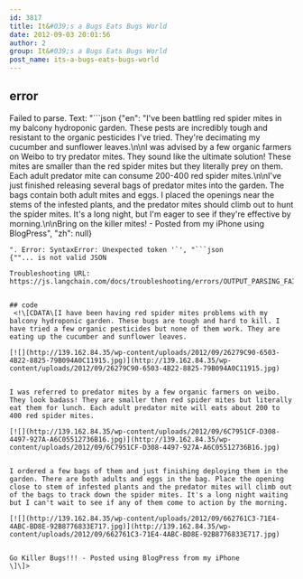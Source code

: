 ```yaml
---
id: 3817
title: It&#039;s a Bugs Eats Bugs World
date: 2012-09-03 20:01:56
author: 2
group: It&#039;s a Bugs Eats Bugs World
post_name: its-a-bugs-eats-bugs-world
---
```


## error
Failed to parse. Text: "```json
{"en": "I've been battling red spider mites in my balcony hydroponic garden. These pests are incredibly tough and resistant to the organic pesticides I've tried. They're decimating my cucumber and sunflower leaves.\n\nI was advised by a few organic farmers on Weibo to try predator mites. They sound like the ultimate solution!  These mites are smaller than the red spider mites but they literally prey on them.  Each adult predator mite can consume 200-400 red spider mites.\n\nI've just finished releasing several bags of predator mites into the garden.  The bags contain both adult mites and eggs.  I placed the openings near the stems of the infested plants, and the predator mites should climb out to hunt the spider mites. It's a long night, but I'm eager to see if they're effective by morning.\n\nBring on the killer mites! - Posted from my iPhone using BlogPress", "zh": null}
```
". Error: SyntaxError: Unexpected token '`', "```json
{""... is not valid JSON

Troubleshooting URL: https://js.langchain.com/docs/troubleshooting/errors/OUTPUT_PARSING_FAILURE/


## code
 <!\[CDATA\[I have been having red spider mites problems with my balcony hydroponic garden. These bugs are tough and hard to kill. I have tried a few organic pesticides but none of them work. They are eating up the cucumber and sunflower leaves.  
  
[![](http://139.162.84.35/wp-content/uploads/2012/09/26279C90-6503-4B22-8825-79B094A0C11915.jpg)](http://139.162.84.35/wp-content/uploads/2012/09/26279C90-6503-4B22-8825-79B094A0C11915.jpg)

  
I was referred to predator mites by a few organic farmers on weibo. They look badass! They are smaller then red spider mites but literally eat them for lunch. Each adult predator mite will eats about 200 to 400 red spider mites.  
  
[![](http://139.162.84.35/wp-content/uploads/2012/09/6C7951CF-D308-4497-927A-A6C05512736B16.jpg)](http://139.162.84.35/wp-content/uploads/2012/09/6C7951CF-D308-4497-927A-A6C05512736B16.jpg)

  
I ordered a few bags of them and just finishing deploying them in the garden. There are both adults and eggs in the bag. Place the opening close to stem of infested plants and the predator mites will climb out of the bags to track down the spider mites. It's a long night waiting but I can't wait to see if any of them come to action by the morning.  
  
[![](http://139.162.84.35/wp-content/uploads/2012/09/662761C3-71E4-4ABC-BD8E-92B8776833E717.jpg)](http://139.162.84.35/wp-content/uploads/2012/09/662761C3-71E4-4ABC-BD8E-92B8776833E717.jpg)

  
Go Killer Bugs!!! - Posted using BlogPress from my iPhone  
\]\]> 
